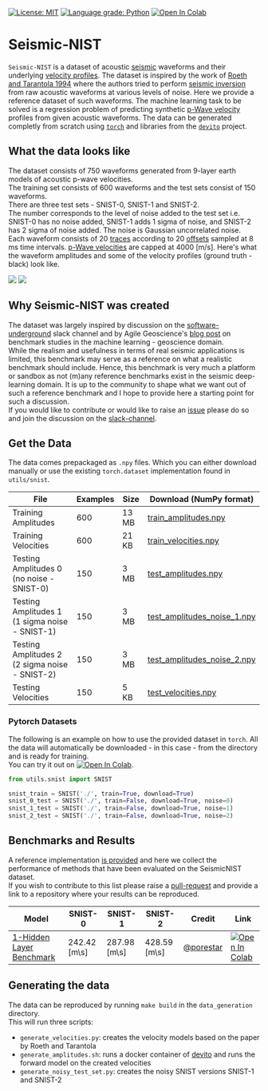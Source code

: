 [![License: MIT](https://img.shields.io/badge/License-MIT-yellow.svg)](https://opensource.org/licenses/MIT) 
[![Language grade: Python](https://img.shields.io/lgtm/grade/python/g/LukasMosser/SNIST.svg?logo=lgtm&logoWidth=18)](https://lgtm.com/projects/g/LukasMosser/SNIST/context:python) [![Open In Colab](https://colab.research.google.com/assets/colab-badge.svg)](https://colab.research.google.com/github/LukasMosser/SNIST/benchmarks/SNIST_Benchmark_Roeth_and_Tarantola.ipynb)

# Seismic-NIST

```Seismic-NIST``` is a dataset of acoustic [seismic](https://wiki.seg.org/wiki/Seismic_Data_Analysis) waveforms and their underlying [velocity profiles](https://wiki.seg.org/wiki/Inversion_of_seismic_data). The dataset is inspired by the work of [Roeth and Tarantola 1994](https://agupubs.onlinelibrary.wiley.com/doi/abs/10.1029/93JB01563) where the authors tried to perform [seismic inversion](https://wiki.seg.org/wiki/Inversion_of_seismic_data) from raw acoustic waveforms at various levels of noise. Here we provide a reference dataset of such waveforms. The machine learning task to be solved is a regression problem of predicting synthetic [p-Wave velocity](https://wiki.seg.org/wiki/Dictionary:P-wave) profiles from given acoustic waveforms. The data can be generated completly from scratch using [```torch```](pytorch.org) and libraries from the [```devito```](https://github.com/opesci/devito) project.

## What the data looks like

The dataset consists of 750 waveforms generated from 9-layer earth models of acoustic p-wave velocities.  
The training set consists of 600 waveforms and the test sets consist of 150 waveforms.  
There are three test sets - SNIST-0, SNIST-1 and SNIST-2.  
The number corresponds to the level of noise added to the test set i.e. SNIST-0 has no noise added, SNIST-1 adds 1 sigma of noise, and SNIST-2 has 2 sigma of noise added. The noise is Gaussian uncorrelated noise.  
Each waveform consists of 20 [traces](https://wiki.seg.org/wiki/Dictionary:Seismic_trace) according to 20 [offsets](https://wiki.seg.org/wiki/Dictionary:Common-offset_gather) sampled at 8 ms time intervals. [p-Wave velocities](https://wiki.seg.org/wiki/Dictionary:P-wave) are capped at 4000 [m/s]. 
Here's what the waveform amplitudes and some of the velocity profiles (ground truth - black) look like.

![](benchmarks/figures/test_amplitudes_grid.png)
![](benchmarks/figures/test_velocities_grid.png)

## Why Seismic-NIST was created 

The dataset was largely inspired by discussion on the [software-underground](https://softwareunderground.org/) slack channel and by Agile Geoscience's [blog post](https://agilescientific.com/blog/2019/4/3/what-makes-a-good-benchmark-dataset) on benchmark studies in the machine learning - geoscience domain.    
While the realism and usefulness in terms of real seismic applications is limited, this benchmark may serve as a reference on what a realistic benchmark should include. Hence, this benchmark is very much a platform or sandbox as not (m)any reference benchmarks exist in the seismic deep-learning domain. It is up to the community to shape what we want out of such a reference benchmark and I hope to provide here a starting point for such a discussion.  
If you would like to contribute or would like to raise an [issue](https://github.com/LukasMosser/SNIST/issues) please do so and join the discussion on the [slack-channel](https://softwareunderground.org/).

## Get the Data

The data comes prepackaged as ```.npy``` files. Which you can either download manually or use the existing ```torch.dataset``` implementation found in ```utils/snist```.

| File            | Examples | Size | Download (NumPy format)      |
|-----------|--------------|------------|------------------|
| Training Amplitudes | 600             | 13 MB | [train_amplitudes.npy](https://raw.githubusercontent.com/LukasMosser/SNIST/master/data/train/train_amplitudes.npy) |
| Training Velocities | 600             | 21 KB | [train_velocities.npy](https://raw.githubusercontent.com/LukasMosser/SNIST/master/data/train/train_velocities.npy)  |
| Testing Amplitudes 0 (no noise - SNIST-0)  | 150             | 3 MB |[test_amplitudes.npy](https://raw.githubusercontent.com/LukasMosser/SNIST/master/data/test/test_amplitudes.npy)  |
| Testing Amplitudes 1 (1 sigma noise - SNIST-1)  | 150             | 3 MB |[test_amplitudes_noise_1.npy](https://raw.githubusercontent.com/LukasMosser/SNIST/master/data/test/test_amplitudes_noise_1.npy)  |
| Testing Amplitudes 2 (2 sigma noise - SNIST-2)  | 150             | 3 MB |[test_amplitudes_noise_2.npy](https://raw.githubusercontent.com/LukasMosser/SNIST/master/data/test/test_amplitudes_noise_2.npy)  |
| Testing Velocities  | 150            | 5 KB | [test_velocities.npy](https://raw.githubusercontent.com/LukasMosser/SNIST/master/data/test/test_velocities.npy) |

### Pytorch Datasets

The following is an example on how to use the provided dataset in ```torch```.
All the data will automatically be downloaded - in this case - from the directory and is ready for training.  
You can try it out on [![Open In Colab](https://colab.research.google.com/assets/colab-badge.svg)](https://colab.research.google.com/github/LukasMosser/SNIST/benchmarks/SNIST_Benchmark_Roeth_and_Tarantola.ipynb).  

```python
from utils.snist import SNIST

snist_train = SNIST('./', train=True, download=True)
snist_0_test = SNIST('./', train=False, download=True, noise=0)
snist_1_test = SNIST('./', train=False, download=True, noise=1)
snist_2_test = SNIST('./', train=False, download=True, noise=2)
```

## Benchmarks and Results

A reference implementation [is provided](benchmarks/SNIST_Benchmark_Roeth_and_Tarantola.ipynb) and here we collect the performance of methods that have been evaluated on the SeismicNIST dataset.  
If you wish to contribute to this list please raise a [pull-request](https://github.com/LukasMosser/SNIST/pulls) and provide a link to a repository where your results can be reproduced.    

|Model                            | SNIST-0 | SNIST-1 | SNIST-2 | Credit | Link 
|---------------------------------|---------|---------|---------|--------|------
|[1-Hidden Layer Benchmark](benchmarks/SNIST-Benchmark-Roeth-and-Tarantola.ipynb)     | 242.42 [m\s] | 287.98 [m\s] | 428.59 [m\s] | [@porestar](twitter.com/porestar)|[![Open In Colab](https://colab.research.google.com/assets/colab-badge.svg)](https://colab.research.google.com/github/LukasMosser/SNIST/benchmarks/SNIST_Benchmark_Roeth_and_Tarantola.ipynb)

## Generating the data

The data can be reproduced by running ```make build``` in the ```data_generation```
directory.  
This will run three scripts:
- ```generate_velocities.py```: creates the velocity models based on the paper by Roeth and Tarantola
- ```generate_amplitudes.sh```: runs a docker container of [devito](https://github.com/opesci/devito) and runs the forward model on the created velocities
- ```generate_noisy_test_set.py```: creates the noisy SNIST versions SNIST-1 and SNIST-2
